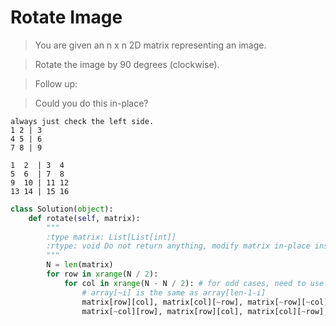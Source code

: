 # Rotate Image

> You are given an n x n 2D matrix representing an image.

> Rotate the image by 90 degrees (clockwise).

> Follow up:

> Could you do this in-place?

```
always just check the left side.
1 2 | 3
4 5 | 6
7 8 | 9

1  2  | 3  4
5  6  | 7  8
9  10 | 11 12
13 14 | 15 16
```

```Python
class Solution(object):
    def rotate(self, matrix):
        """
        :type matrix: List[List[int]]
        :rtype: void Do not return anything, modify matrix in-place instead.
        """
        N = len(matrix)
        for row in xrange(N / 2):
            for col in xrange(N - N / 2): # for odd cases, need to use N-N/2 instead of N/2
                # array[~i] is the same as array[len-1-i]
                matrix[row][col], matrix[col][~row], matrix[~row][~col], matrix[~col][row] = \
                matrix[~col][row], matrix[row][col], matrix[col][~row], matrix[~row][~col]
```
